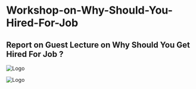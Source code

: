 # Workshop-on-Why-Should-You-Hired-For-Job


## Report on Guest Lecture on Why Should You Get Hired For Job ?

![Logo](https://github.com/yashraj9011/Workshop-on-Why-Should-You-Hired-For-Job-/blob/main/IMG_20231026_220307.jpg)

![Logo](https://github.com/yashraj9011/Workshop-on-Why-Should-You-Hired-For-Job-/blob/main/IMG_20231026_220158.jpg)


